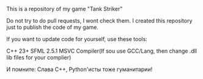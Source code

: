 This is a repository of my game "Tank Striker"

Do not try to do pull requests, I wont check them. I created this repository just to publish the code of my game.

If you want to update code for yourself, use these tools:

C++ 23+
SFML 2.5.1
MSVC Compiler(If sou use GCC/Lang, then change .dll lib files for your complier)

И помните: Слава C++, Python'исты тоже гуманитарии!
